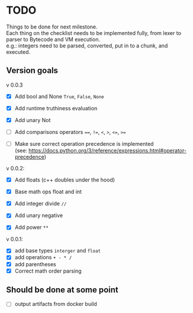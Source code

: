 
# TODO

Things to be done for next milestone.  
Each thing on the checklist needs to be implemented fully, from lexer to parser to Bytecode and VM execution.  
e.g.: integers need to be parsed, converted, put in to a chunk, and executed.  

## Version goals

v 0.0.3

- [x] Add bool and None `True`, `False`, `None`
- [x] Add runtime truthiness evaluation
- [x] Add unary Not
- [ ] Add comparisons operators `==`, `!=`, `<`, `>`, `<=`, `>=`
- [ ] Make sure correct operation precedence is implemented  
      (see: https://docs.python.org/3/reference/expressions.html#operator-precedence)


v 0.0.2:

- [x] Add floats (c++ doubles under the hood)
- [x] Base math ops float and int
- [x] Add integer divide `//`
- [x] Add unary negative
- [x] Add power `**`


v 0.0.1:

- [x] add base types `interger` and `float`
- [x] add operations `+ - * /`
- [x] add parentheses
- [x] Correct math order parsing

## Should be done at some point

- [ ] output artifacts from docker build
